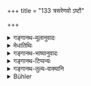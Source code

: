 +++
title = "133 त्रसरेणवो ऽष्टौ"

+++

<details><summary>गङ्गानथ-मूलानुवादः</summary>

Eight Triads should be known as one ‘Louse-egg’ in measure; three of these as one ‘Black Mustard’; and three of these latter as a ‘White Mustard.’—(133)
</details>

<details><summary>मेधातिथिः</summary>

तत्रोपचितपरिमाणाः[^१६५] । न पुनर् अयं **लिक्षा**शब्दः स्वेदजक्षुद्रजन्तुवचनः । **तास् तिस्रो लिक्षा** एको **राजसर्षपा**ख्यपरिमाणपदार्थः । एवं योजनीयम् । ततश् च व्यभिचारयन्ति न यथोक्तपरिमाणा यवादयो ऽर्था इति ते निरस्ता भवन्ति । न हि यवादीनाम् अर्थानां परिमाणम् । कथं तर्हि यथोक्तपरिमाणार्थः[^१६६] । यथा चोपक्रान्तसंज्ञाः प्रवक्ष्यामि परिमाणम् इति । त्रसरेणुश् चार्थो नियतपरिमाणस् तेनैतत् सर्वं निश्चेयम् । शक्नुवन्ति च निपुणास् त्रसरेणून् संहन्तुम्[^१६७] इति नानारभ्यार्थोपदेशः । एतत् स्वर्णकाराभिमानसंख्यास्मृतिरूपं निर्बाधं भवति । तत एव वस्तु निपुणतो ऽशेषतो ऽवधारयितव्यम् ॥ ८.१३३ ॥
</details>

<details><summary>गङ्गानथ-भाष्यानुवादः</summary>

The gradually ascending measures are now described.

The term ‘*likṣā*,’ ‘*louse*’ does not stand for the sweat-born insect, when it is said that ‘three Louse-eggs make one Black Mustard’; what is meant is that the three of the measures known as the ‘Louse-egg’ make one of that particular measure which is known as ‘Black Mustard.’ This meets those objectors who argue that the ‘barley-grain,’ etc., that we see are not found to be exactly of the same size as those described here. Because the measure here described is not of the barley and other
*grains*; what is meant is that these terms constitute the names of
those particular measures. The subject has been introduced also with the words—‘I am going to describe the *measures*.’

The ‘*Triad*’ is an object whose measure is fixed; and through this Triad all the other measures are to be determined. Clever men are capable of forming compounds of ‘Triads’; so that the text has not put forward anything impossible or unknown. What is here described becomes clear by referring to the opinions and ideas current among goldsmiths. In fact the details of the subject can be ascertained only by referring to them.—(133)
</details>

<details><summary>गङ्गानथ-टिप्पन्यः</summary>

This verse is quoted in *Vivādaratnākara* (p. 666);—in *Parāśaramādhava* (Vyavahāra, p. 115);—in *Hemādri* (Vrata, p. 53);—and in
*Nṛsiṃhaprasāda* (Dāna 4a).
</details>

<details><summary>गङ्गानथ-तुल्य-वाक्यानि</summary>

**(verses 8.131-137)  
**

See Comparative notes for [Verse 8.131].
</details>

<details><summary>Bühler</summary>

133	Know (that) eight trasarenus (are equal) in bulk (to) a liksha (the egg of a louse), three of those to one grain of black mustard (ragasarshapa), and three of the latter to a white mustard-seed.
</details>
